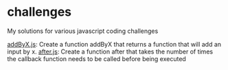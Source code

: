 # challenges

My solutions for various javascript coding challenges


[addByX.js](https://github.com/fraisai/challenges/blob/main/addByX.js): Create a function addByX that returns a function that will add an input by x.
[after.js](https://github.com/fraisai/challenges/blob/main/after.js): Create a function after that takes the number of times the callback function needs to be called before being executed
